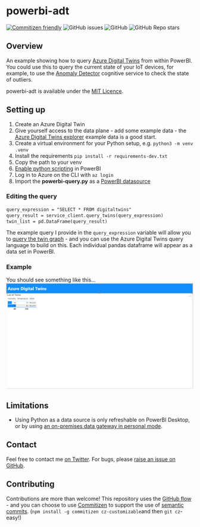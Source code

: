 # powerbi-adt
[![Commitizen friendly](https://img.shields.io/badge/commitizen-friendly-brightgreen.svg)](http://commitizen.github.io/cz-cli/) ![GitHub issues](https://img.shields.io/github/issues/Sealjay-clj/powerbi-adt) ![GitHub](https://img.shields.io/github/license/Sealjay-clj/powerbi-adt) ![GitHub Repo stars](https://img.shields.io/github/stars/Sealjay-clj/powerbi-adt?style=social)

## Overview
An example showing how to query [Azure Digital Twins](https://docs.microsoft.com/en-us/azure/digital-twins/how-to-manage-twin?WT.mc_id=AI-MVP-5004204#create-a-digital-twin) from within PowerBI. You could use this to query the current state of your IoT devices, for example, to use the [Anomaly Detector](https://docs.microsoft.com/en-gb/azure/cognitive-services/anomaly-detector/?WT.mc_id=AI-MVP-5004204) cognitive service to check the state of outliers.

powerbi-adt is available under the [MIT Licence](./LICENCE).

## Setting up
1. Create an Azure Digital Twin
2. Give yourself access to the data plane - add some example data - the [Azure Digital Twins explorer](https://github.com/Azure-Samples/digital-twins-explorer/) example data is a good start.
3. Create a virtual environment for your Python setup, e.g. `python3 -m venv .venv`
4. Install the requirements `pip install -r requirements-dev.txt`
5. Copy the path to your venv
6. [Enable python scripting](https://docs.microsoft.com/en-us/power-bi/connect-data/desktop-python-scripts#enable-python-scripting) in PowerBI
7. Log in to Azure on the CLI with `az login`
8. Import the **powerbi-query.py** as a [PowerBI datasource](https://docs.microsoft.com/en-us/power-bi/connect-data/desktop-python-scripts?WT.mc_id=AI-MVP-5004204#run-your-python-script-and-import-data)

### Editing the query

```
query_expression = "SELECT * FROM digitaltwins"
query_result = service_client.query_twins(query_expression)
twin_list = pd.DataFrame(query_result)
```

The example query I provide in the `query_expression` variable will allow you to [query the twin graph](https://docs.microsoft.com/en-us/azure/digital-twins/how-to-query-graph?WT.mc_id=AI-MVP-5004204#query-by-property) - and you can use the Azure Digital Twins query language to build on this. Each individual pandas dataframe will appear as a data set in PowerBI.

### Example
You should see something like this...
![](assets/example-dashboard.png)

## Limitations
 - Using Python as a data source is only refreshable on PowerBI Desktop, or by using [an on-premises data gateway in personal mode](https://docs.microsoft.com/en-us/power-bi/connect-data/service-gateway-power-bi-faq?WT.mc_id=AI-MVP-5004204).

## Contact
Feel free to contact me [on Twitter](https://twitter.com/sealjay_clj). For bugs, please [raise an issue on GitHub](https://github.com/Sealjay-clj/powerbi-adt/issues).

## Contributing
Contributions are more than welcome! This repository uses the [GitHub flow](https://guides.github.com/introduction/flow/) - and you can choose to use [Commitizen](https://github.com/commitizen/cz-cli#making-your-repo-commitizen-friendly) to support the use of [semantic commits](https://nitayneeman.com/posts/understanding-semantic-commit-messages-using-git-and-angular/#common-types). (`npm install -g commitizen cz-customizable`and then `git cz`- easy!)
